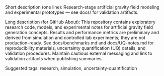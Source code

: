Short description (one line): Research-stage artificial gravity field modeling and experimental prototypes — see docs/ for validation artifacts.

Long description (for GitHub About): This repository contains exploratory research code, models, and experimental notes for artificial gravity field generation concepts. Results and performance metrics are preliminary and derived from simulation and controlled lab experiments; they are not production-ready. See docs/benchmarks.md and docs/UQ-notes.md for reproducibility materials, uncertainty quantification (UQ) details, and validation procedures. Maintain cautious external messaging and link to validation artifacts when publishing summaries.

Suggested tags: research, simulation, uncertainty-quantification
